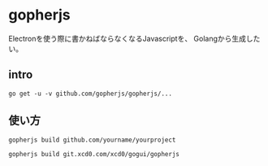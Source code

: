 # gopherjs

Electronを使う際に書かねばならなくなるJavascriptを、
Golangから生成したい。

## intro

```
go get -u -v github.com/gopherjs/gopherjs/...
```

## 使い方

```
gopherjs build github.com/yourname/yourproject
```
```
gopherjs build git.xcd0.com/xcd0/gogui/gopherjs
```

